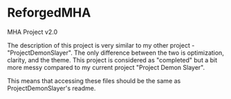 # ReforgedMHA
MHA Project v2.0

The description of this project is very similar to my other project - "ProjectDemonSlayer". The only difference between the two is optimization, clarity, and the theme. This project is considered as "completed" but a bit more messy compared to my current project "Project Demon Slayer".

This means that accessing these files should be the same as ProjectDemonSlayer's readme. 

